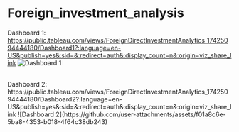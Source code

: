 # Foreign_investment_analysis

Dashboard 1: https://public.tableau.com/views/ForeignDirectInvestmentAnalytics_17425094444180/Dashboard1?:language=en-US&publish=yes&:sid=&:redirect=auth&:display_count=n&:origin=viz_share_link
![Dashboard 1](https://github.com/user-attachments/assets/3d8e079d-32f6-4d8e-9eaf-493aa42c4106)

<br>
Dashboard 2: https://public.tableau.com/views/ForeignDirectInvestmentAnalytics_17425094444180/Dashboard2?:language=en-US&publish=yes&:sid=&:redirect=auth&:display_count=n&:origin=viz_share_link
![Dashboard 2](https://github.com/user-attachments/assets/f01a8c6e-5ba8-4353-b018-4f64c38db243)

